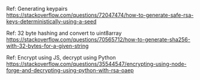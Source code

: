 Ref: Generating keypairs
https://stackoverflow.com/questions/72047474/how-to-generate-safe-rsa-keys-deterministically-using-a-seed

Ref: 32 byte hashing and convert to uint8array https://stackoverflow.com/questions/70565712/how-to-generate-sha256-with-32-bytes-for-a-given-string

Ref: Encrypt using JS, decrypt using Python https://stackoverflow.com/questions/35544547/encrypting-using-node-forge-and-decrypting-using-python-with-rsa-oaep